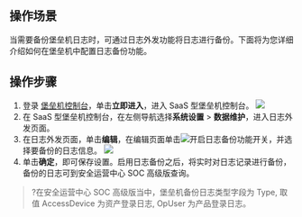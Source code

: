 
## 操作场景
当需要备份堡垒机日志时，可通过日志外发功能将日志进行备份。下面将为您详细介绍如何在堡垒机中配置日志备份功能。

## 操作步骤
1. 登录 [堡垒机控制台](https://console.cloud.tencent.com/dsgc/bh)，单击**立即进入**，进入 SaaS 型堡垒机控制台。
![](https://qcloudimg.tencent-cloud.cn/raw/b2f6673b0cad7c2f423a6b6e287179af.png)
2. 在 SaaS 型堡垒机控制台，在左侧导航选择**系统设置** > **数据维护**，进入日志外发页面。
3. 在日志外发页面，单击**编辑**，在编辑页面单击![](https://qcloudimg.tencent-cloud.cn/raw/78bbb0d4bc0f0e476f3aaac31c1d7907.png)开启日志备份功能开关，并选择要备份的日志信息。
![](https://qcloudimg.tencent-cloud.cn/raw/bbaa0745ce2dfad2807e8cc7f532597b.png)
4. 单击**确定**，即可保存设置。启用日志备份之后，将实时对日志记录进行备份，备份的日志可到安全运营中心 SOC 高级版查询。
>?在安全运营中心 SOC 高级版当中，堡垒机备份日志类型字段为 Type, 取值 AccessDevice 为资产登录日志, OpUser 为产品登录日志。
